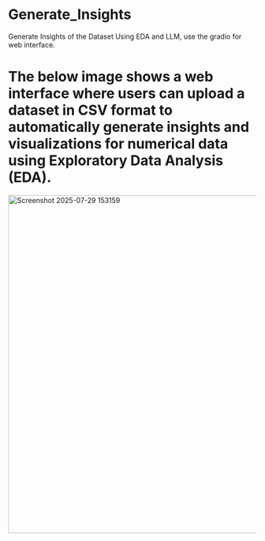 # Generate_Insights
Generate Insights of the Dataset Using EDA and LLM, use the gradio for web interface.
<h1>The below image shows a web interface where users can upload a dataset in CSV format to automatically generate insights and visualizations for numerical data using Exploratory Data Analysis (EDA).</h1>
<img width="1775" height="685" alt="Screenshot 2025-07-29 153159" src="https://github.com/user-attachments/assets/c82ef732-3b15-427b-adf9-e8edcc79eab8" />
